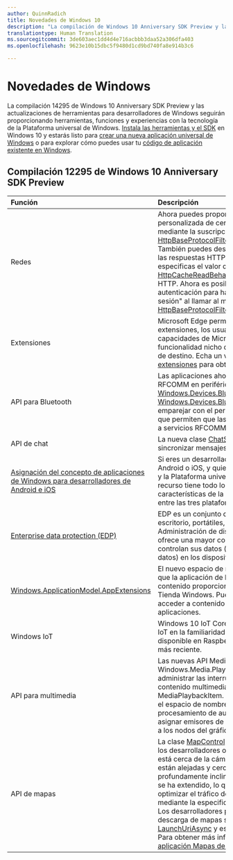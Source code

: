 ```yaml
---
author: QuinnRadich
title: Novedades de Windows 10
description: "La compilación de Windows 10 Anniversary SDK Preview y las nuevas herramientas para desarrolladores proporcionan las herramientas, funciones y experiencias con tecnología de la nueva Plataforma universal de Windows."
translationtype: Human Translation
ms.sourcegitcommit: 3de603aec1dd4d4e716acbbb3daa52a306dfa403
ms.openlocfilehash: 9623e10b15dbc5f9480d1cd9bd740fa8e914b3c6

---
```


# Novedades de Windows

La compilación 14295 de Windows 10 Anniversary SDK Preview y las actualizaciones de herramientas para desarrolladores de Windows seguirán proporcionando herramientas, funciones y experiencias con la tecnología de la Plataforma universal de Windows. 
              [Instala las herramientas y el SDK](https://developer.microsoft.com/windows/downloads#_blank) en Windows 10 y estarás listo para [crear una nueva aplicación universal de Windows](https://msdn.microsoft.com/library/windows/apps/bg124288) o para explorar cómo puedes usar tu [código de aplicación existente en Windows](https://msdn.microsoft.com/library/windows/apps/mt238321).

## Compilación 12295 de Windows 10 Anniversary SDK Preview

Función | Descripción
 :---- | :----
Redes | Ahora puedes proporcionar tu propia validación personalizada de certificados SSL/TLS de servidor mediante la suscripción al evento [HttpBaseProtocolFilter.ServerCustomValidationRequest](https://msdn.microsoft.com/library/windows/apps/windows.web.http.filters.httpbaseprotocolfilter.aspx#_blank). También puedes deshabilitar por completo la lectura de las respuestas HTTP de la memoria caché si especificas el valor de enumeración [HttpCacheReadBehavior.NoCache](https://msdn.microsoft.com/library/windows/apps/windows.web.http.filters.httpcachereadbehavior.aspx#_blank) en una solicitud HTTP. Ahora es posible borrar las credenciales de autenticación para habilitar un escenario "cerrar sesión" al llamar al método [HttpBaseProtocolFilter.ClearAuthenticationCache](https://msdn.microsoft.com/library/windows/apps/windows.web.http.filters.httpbaseprotocolfilter.aspx#_blank).
Extensiones | Microsoft Edge permite ahora usar extensiones. Con las extensiones, los usuarios pueden ampliar las capacidades de Microsoft Edge, lo que proporciona una funcionalidad nicho que es importante para el público de destino. Echa un vistazo a la [documentación de las extensiones](https://developer.microsoft.com/microsoft-edge/platform/documentation/extensions/#_blank) para obtener más información.
API para Bluetooth | Las aplicaciones ahora pueden acceder a servicios RFCOMM en periféricos Bluetooth remotos a través de [Windows.Devices.Bluetooth y Windows.Devices.Bluetooth.Rfcomm](https://msdn.microsoft.com/library/windows/apps/windows.devices.bluetooth.aspx#_blank) sin tener que emparejar con el periférico. Existen nuevos métodos que permiten que las aplicaciones busquen y accedan a servicios RFCOMM en dispositivos no emparejados.
API de chat | La nueva clase [ChatSyncManager](https://msdn.microsoft.com/library/windows/apps/mt414181.aspx#_blank) te permite sincronizar mensajes de textos desde y en la nube.
[Asignación del concepto de aplicaciones de Windows para desarrolladores de Android e iOS](https://msdn.microsoft.com/windows/uwp/porting/android-ios-uwp-map#_blank) | Si eres un desarrollador con conocimientos o código de Android o iOS, y quieres hacer el cambio a Windows 10 y la Plataforma universal de Windows (UWP), este recurso tiene todo lo que necesitas para asignar características de la plataforma, y tus conocimientos, entre las tres plataformas.
[Enterprise data protection (EDP)](https://msdn.microsoft.com/windows/uwp/enterprise/edp-hub?branch=build2016#_blank) | EDP es un conjunto de características en equipos de escritorio, portátiles, tabletas y teléfonos para Administración de dispositivos móviles (MDM). EDP ofrece una mayor control empresarial sobre cómo se controlan sus datos (archivos de empresa y BLOB de datos) en los dispositivos que administra la empresa.
[Windows.ApplicationModel.AppExtensions](https://msdn.microsoft.com/library/windows/apps/windows.applicationmodel.appextensions.aspx#_blank) | El nuevo espacio de nombres AppExtensions permite que la aplicación de la Tienda Windows hospede contenido proporcionado por otras aplicaciones de la Tienda Windows. Puedes descubrir, enumerar y acceder a contenido de solo lectura de esas aplicaciones.
Windows IoT | Windows 10 IoT Core te permite crear aplicaciones de IoT en la familiaridad de Windows y ahora está disponible en Raspberry Pi 3, el panel de Raspberry Pi más reciente.
API para multimedia | Las nuevas API MediaBreak en el espacio de nombres Windows.Media.Playback permiten programar y administrar las interrupciones multimedia al reproducir contenido multimedia con MediaSource y MediaPlaybackItem. Las nuevas API de AudioGraph en el espacio de nombres Windows.Media.Audio agregan procesamiento de audio espacial que te permite asignar emisores de posición 3D y agentes de escucha a los nodos del gráfico de audio.
API de mapas | La clase [MapControl](https://msdn.microsoft.com/library/windows/apps/windows.ui.xaml.controls.maps.mapcontrol.aspx#_blank) se ha mejorado para permitir que los desarrolladores obtengan una región visible que está cerca de la cámara, excluidas las regiones que están alejadas y cerca del horizonte en una vista profundamente inclinada. La clase [MapLocationFinder](https://msdn.microsoft.com/library/windows/apps/windows.services.maps.maplocationfinder.aspx#_blank) se ha extendido, lo que permite a los desarrolladores optimizar el tráfico de red con geocodificación inversa mediante la especificación de una precisión deseada. Los desarrolladores pueden ahora aprovecharse de la descarga de mapas sin conexión con el método [LaunchUriAsync](https://msdn.microsoft.com/library/windows/apps/hh701480.aspx#_blank) y especificando la latitud y longitud. Para obtener más información, consulta [Iniciar la aplicación Mapas de Windows](https://msdn.microsoft.com/windows/uwp/launch-resume/launch-maps-app#_blank).



<!--HONumber=Jul16_HO2-->


